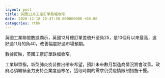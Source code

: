 ```yaml
---
layout: post
title: 英國12月工廠訂單跌幅收窄
date: 2020-12-18 22:47:58.000000000 +08:00
categories: rthk
---
```


英國工業聯盟數據顯示，英國12月總訂單差值升至負25，是10個月以來最高，遠好過11月的負40，改善幅度好過市場預期。

數據反映，英國工廠訂單跌幅收窄。

工業聯盟指，新型肺炎疫苗推出帶來希望，預計未來數月製造商情況將會改善。政府必須繼續全力支持企業度過寒冬，這段時期的需求仍受疫情限制措施干擾。
